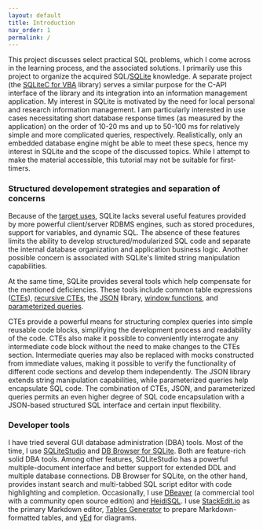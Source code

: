 ```yaml
---
layout: default
title: Introduction
nav_order: 1
permalink: /
---
```


This project discusses select practical SQL problems, which I come across in the learning process, and the associated solutions. I primarily use this project to organize the acquired SQL/[SQLite][] knowledge. A separate project (the [SQLiteC for VBA][SQLiteCAdoReflectVBA] library) serves a similar purpose for the C-API interface of the library and its integration into an information management application. My interest in SQLite is motivated by the need for local personal and research information management. I am particularly interested in use cases necessitating short database response times (as measured by the application) on the order of 10-20 ms and up to 50-100 ms for relatively simple and more complicated queries, respectively. Realistically, only an embedded database engine might be able to meet these specs, hence my interest in SQLite and the scope of the discussed topics. While I attempt to make the material accessible, this tutorial may not be suitable for first-timers.

### Structured developement strategies and separation of concerns

Because of the [target uses][SQLite Apps], SQLite lacks several useful features provided by more powerful client/server RDBMS engines, such as stored procedures, support for variables, and dynamic SQL. The absence of these features limits the ability to develop structured/modularized SQL code and separate the internal database organization and application business logic. Another possible concern is associated with SQLite's limited string manipulation capabilities.

At the same time, SQLite provides several tools which help compensate for the mentioned deficiencies. These tools include common table expressions ([CTEs][]), [recursive CTEs][RCTEs], the [JSON][] library, [window functions][fWin], and [parameterized queries][].

CTEs provide a powerful means for structuring complex queries into simple reusable code blocks, simplifying the development process and readability of the code. CTEs also make it possible to conveniently interrogate any intermediate code block without the need to make changes to the CTEs section. Intermediate queries may also be replaced with mocks constructed from immediate values, making it possible to verify the functionality of different code sections and develop them independently. The JSON library extends string manipulation capabilities, while parameterized queries help encapsulate SQL code. The combination of CTEs, JSON, and parameterized queries permits an even higher degree of SQL code encapsulation with a JSON-based structured SQL interface and certain input flexibility.

### Developer tools

I have tried several GUI database administration (DBA) tools. Most of the time, I use [SQLiteStudio][] and [DB Browser for SQLite][]. Both are feature-rich solid DBA tools. Among other features, SQLiteStudio has a powerful multiple-document interface and better support for extended DDL and multiple database connections. DB Browser for SQLite, on the other hand, provides instant search and multi-tabbed SQL script editor with code highlighting and completion. Occasionally, I use [DBeaver][] (a commercial tool with a community open source edition) and [HeidiSQL][]. I use [StackEdit.io][] as the primary Markdown editor, [Tables Generator][] to prepare Markdown-formatted tables, and [yEd][] for diagrams.

<!--
Summary of topics:
* CTE and structural programming
* Database metadata
* Using JSON to implement frontend - backend interface at the SQL level
* String parsing via JSON
* Splitting delimiterless strings
* Path parsing via JSON
* Materialized Paths implementation in SQL (include background, usage patterns, providing performance considerations)
-->


<!-- References -->

[SQLite]: https://sqlite.org
[SQLiteCAdoReflectVBA]: https://pchemguy.github.io/SQLiteC-for-VBA/
[SQLite Apps]: https://sqlite.org/whentouse.html
[CTEs]: https://sqlite.org/lang_with.html
[RCTEs]: https://sqlite.org/lang_with.html#recursive_common_table_expressions
[JSON]: https://sqlite.org/json1.html
[Parameterized queries]: https://sqlite.org/lang_expr.html#varparam
[fWin]: https://sqlite.org/windowfunctions.html
[SQLiteStudio]: https://sqlitestudio.pl
[DB Browser for SQLite]: https://sqlitebrowser.org
[DBeaver]: https://dbeaver.io
[HeidiSQL]: https://heidisql.com
[StackEdit.io]: https://stackedit.io
[Tables Generator]: https://tablesgenerator.com
[yEd]: https://yworks.com/products/yed